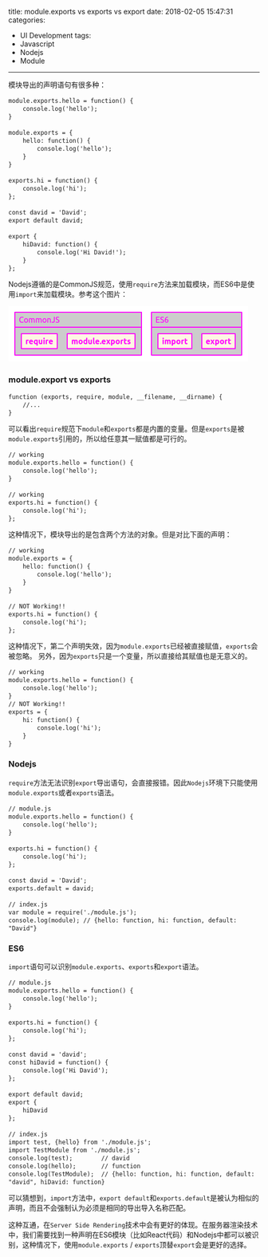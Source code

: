 title: module.exports vs exports vs export
date: 2018-02-05 15:47:31
categories:
- UI Development
tags:
- Javascript
- Nodejs
- Module
---

模块导出的声明语句有很多种：

```
module.exports.hello = function() {
    console.log('hello');
}

module.exports = {
    hello: function() {
        console.log('hello');
    }
}

exports.hi = function() {
    console.log('hi');
};

const david = 'David';
export default david;

export {
    hiDavid: function() {
        console.log('Hi David!');
    }
};
```

Nodejs遵循的是CommonJS规范，使用`require`方法来加载模块，而ES6中是使用`import`来加载模块。参考这个图片：

![commonjs-es6](images/commonjs-es6.png)

### module.export vs exports

```
function (exports, require, module, __filename, __dirname) {
    //...
}
```

可以看出`require`规范下`module`和`exports`都是内置的变量。但是`exports`是被`module.exports`引用的，所以给任意其一赋值都是可行的。

```
// working
module.exports.hello = function() {
    console.log('hello');
}

// working
exports.hi = function() {
    console.log('hi');
};
```

这种情况下，模块导出的是包含两个方法的对象。但是对比下面的声明：

```
// working
module.exports = {
    hello: function() {
        console.log('hello');
    }
}

// NOT Working!!
exports.hi = function() {
    console.log('hi');
};
```

这种情况下，第二个声明失效，因为`module.exports`已经被直接赋值，`exports`会被忽略。
另外，因为`exports`只是一个变量，所以直接给其赋值也是无意义的。

```
// working
module.exports.hello = function() {
    console.log('hello');
}
// NOT Working!!
exports = {
    hi: function() {
        console.log('hi');
    }
}
```

### Nodejs

`require`方法无法识别`export`导出语句，会直接报错。因此`Nodejs`环境下只能使用`module.exports`或者`exports`语法。

```
// module.js
module.exports.hello = function() {
    console.log('hello');
}

exports.hi = function() {
    console.log('hi');
};

const david = 'David';
exports.default = david;

// index.js
var module = require('./module.js');
console.log(module); // {hello: function, hi: function, default: "David"}
```

### ES6

`import`语句可以识别`module.exports`、`exports`和`export`语法。

```
// module.js
module.exports.hello = function() {
    console.log('hello');
}

exports.hi = function() {
    console.log('hi');
};

const david = 'david';
const hiDavid = function() {
    console.log('Hi David');
};

export default david;
export {
    hiDavid
};

// index.js
import test, {hello} from './module.js';
import TestModule from './module.js';
console.log(test);        // david
console.log(hello);       // function
console.log(TestModule);  // {hello: function, hi: function, default: "david", hiDavid: function}
```

可以猜想到，`import`方法中，`export default`和`exports.default`是被认为相似的声明，而且不会强制认为必须是相同的导出导入名称匹配。

这种互通，在`Server Side Rendering`技术中会有更好的体现。在服务器渲染技术中，我们需要找到一种声明在ES6模块（比如React代码）和Nodejs中都可以被识别，这种情况下，使用`module.exports` / `exports`顶替`export`会是更好的选择。
